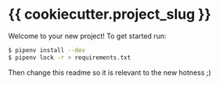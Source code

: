 # {{ cookiecutter.project_slug }}

Welcome to your new project!
To get started run:

```bash
$ pipenv install --dev
$ pipenv lock -r > requirements.txt
```

Then change this readme so it is relevant to the new hotness ;)

